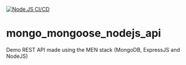 [![Node.JS CI/CD](https://github.com/sspangsberg/mongo_mongoose_nodejs_api/actions/workflows/main.yml/badge.svg)](https://github.com/sspangsberg/mongo_mongoose_nodejs_api/actions/workflows/main.yml)

# mongo_mongoose_nodejs_api
Demo REST API made using the MEN stack (MongoDB, ExpressJS and NodeJS)


